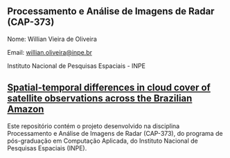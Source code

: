 ## Processamento e Análise de Imagens de Radar (CAP-373)

Nome: Willian Vieira de Oliveira

Email: willian.oliveira@inpe.br

Instituto Nacional de Pesquisas Espaciais - INPE

## [**Spatial-temporal differences in cloud cover of satellite observations across the Brazilian Amazon**](./1_Project.md)

Este repositório contém o projeto desenvolvido na disciplina Processamento e Análise de Imagens de Radar (CAP-373), do programa de pós-graduação em Computação Aplicada, do Instituto Nacional de Pesquisas Espaciais (INPE).
